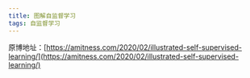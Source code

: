 ```yaml
---
title: 图解自监督学习
tags: 自监督学习
---
```


原博地址：[https://amitness.com/2020/02/illustrated-self-supervised-learning/](https://amitness.com/2020/02/illustrated-self-supervised-learning/)